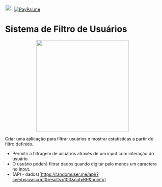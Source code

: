 <a href ="https://www.linkedin.com/in/henrickyl/"><img src="https://image.flaticon.com/icons/svg/174/174857.svg" width="20" style="margin-right:5px"></a>
[![PayPal.me](https://img.shields.io/badge/paypal-donate-119fde.svg)](https://www.paypal.com/cgi-bin/webscr?cmd=_donations&business=5EYBZRRUNZ7UA&currency_code=BRL&source=url)

# Sistema de Filtro de Usuários

<img src="print.jpeg" width="300px" style="display:flex; margin: auto;">

Criar uma aplicação para filtrar usuários e mostrar estatísticas a partir do filtro definido.

* Permitir a filtragem de usuários através de um input com interação do usuário.
* O usuário poderá filtrar dados quando digitar pelo menos um caractere no input.
* (API - dados)[https://randomuser.me/api/?seed=javascript&results=100&nat=BR&noinfo]

